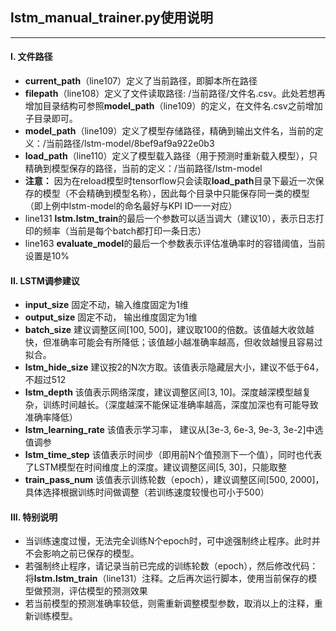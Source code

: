 ## lstm_manual_trainer.py使用说明

------------------------------------
#### I. 文件路径

* **current_path**（line107）定义了当前路径，即脚本所在路径
* **filepath**（line108）定义了文件读取路径: /当前路径/文件名.csv。此处若想再增加目录结构可参照**model_path**（line109）的定义，在文件名.csv之前增加子目录即可。
* **model_path**（line109）定义了模型存储路径，精确到输出文件名，当前的定义：/当前路径/lstm-model/8bef9af9a922e0b3
* **load_path**（line110）定义了模型载入路径（用于预测时重新载入模型），只精确到模型保存的路径，当前的定义：/当前路径/lstm-model
* **注意：** 因为在reload模型时tensorflow只会读取**load_path**目录下最近一次保存的模型（不会精确到模型名称），因此每个目录中只能保存同一类的模型（即上例中lstm-model的命名最好与KPI ID一一对应）
* line131 **lstm.lstm_train**的最后一个参数可以适当调大（建议10），表示日志打印的频率（当前是每个batch都打印一条日志）
* line163 **evaluate_model**的最后一个参数表示评估准确率时的容错阈值，当前设置是10%

#### II. LSTM调参建议

* **input_size** 固定不动，输入维度固定为1维
* **output_size** 固定不动， 输出维度固定为1维
* **batch_size** 建议调整区间[100, 500]，建议取100的倍数。该值越大收敛越快，但准确率可能会有所降低；该值越小越准确率越高，但收敛越慢且容易过拟合。
* **lstm_hide_size** 建议按2的N次方取。该值表示隐藏层大小，建议不低于64，不超过512
* **lstm_depth** 该值表示网络深度，建议调整区间[3, 10]。深度越深模型越复杂，训练时间越长。（深度越深不能保证准确率越高，深度加深也有可能导致准确率降低）
* **lstm_learning_rate** 该值表示学习率， 建议从[3e-3, 6e-3, 9e-3, 3e-2]中选值调参
* **lstm_time_step** 该值表示时间步（即用前N个值预测下一个值），同时也代表了LSTM模型在时间维度上的深度。建议调整区间[5, 30]，只能取整
* **train_pass_num** 该值表示训练轮数（epoch），建议调整区间[500, 2000]，具体选择根据训练时间做调整（若训练速度较慢也可小于500）

#### III. 特别说明

* 当训练速度过慢，无法完全训练N个epoch时，可中途强制终止程序。此时并不会影响之前已保存的模型。
* 若强制终止程序，请记录当前已完成的训练轮数（epoch），然后修改代码：将**lstm.lstm_train**（line131）注释。之后再次运行脚本，使用当前保存的模型做预测，评估模型的预测效果
* 若当前模型的预测准确率较低，则需重新调整模型参数，取消以上的注释，重新训练模型。
